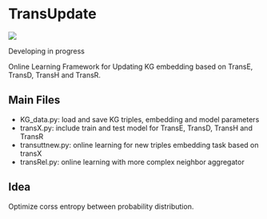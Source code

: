 # TransUpdate

![](https://img.shields.io/badge/Status-Developing-brightgreen.svg)

Developing in progress

Online Learning Framework for Updating KG embedding based on TransE, TransD, TransH and TransR.

## Main Files
- KG_data.py: load and save KG triples, embedding and model parameters
- transX.py: include train and test model for TransE, TransD, TransH and TransR
- transuttnew.py: online learning for new triples embedding task based on transX
- transRel.py: online learning with more complex neighbor aggregator

## Idea
Optimize corss entropy between probability distribution.

